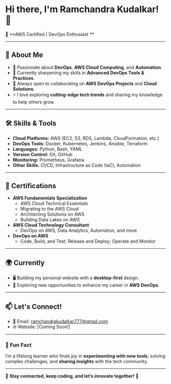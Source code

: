 # Hi there, I'm Ramchandra Kudalkar! 👋

🌟 **AWS Certified | DevOps Enthusiast **

---

## 🚀 About Me
- 👀 Passionate about **DevOps**, **AWS Cloud Computing**, and **Automation**.
- 🌱 Currently sharpening my skills in **Advanced DevOps Tools & Practices**.
- 💞️ Always open to collaborating on **AWS DevOps Projects** and **Cloud Solutions**.
- ⚡ I love exploring **cutting-edge tech trends** and sharing my knowledge to help others grow.

---

## 🛠️ Skills & Tools
- **Cloud Platforms:** AWS (EC2, S3, RDS, Lambda, CloudFormation, etc.)
- **DevOps Tools:** Docker, Kubernetes, Jenkins, Ansible, Terraform
- **Languages:** Python, Bash, YAML
- **Version Control:** Git, GitHub
- **Monitoring:** Prometheus, Grafana
- **Other Skills:** CI/CD, Infrastructure as Code (IaC), Automation

---

## 🌟 Certifications
- **AWS Fundamentals Specialization**
  - AWS Cloud Technical Essentials
  - Migrating to the AWS Cloud
  - Architecting Solutions on AWS
  - Building Data Lakes on AWS
- **AWS Cloud Technology Consultant**
  - DevOps on AWS, Data Analytics, Automation, and more
- **DevOps on AWS**
  - Code, Build, and Test; Release and Deploy; Operate and Monitor

--- 

## 🌍 Currently
- 🖥️ Building my personal website with a **desktop-first** design.
- 🔎 Exploring new opportunities to enhance my career in **AWS DevOps**.

---

## 📫 Let's Connect!
- 📧 Email: [ramchandrakudalkar777@gmail.com](mailto:ramchandrakudalkar27@gmail.com)
- 🌐 Website: [Coming Soon!] 

---

### 🎉 Fun Fact
I’m a lifelong learner who finds joy in **experimenting with new tools**, solving complex challenges, and **sharing insights** with the tech community.

---

🔗 **Stay connected, keep coding, and let’s innovate together!** 🚀


<!---
ramkudalkar/ramkudalkar is a ✨ special ✨ repository because its `README.md` (this file) appears on your GitHub profile.
You can click the Preview link to take a look at your changes.
--->
